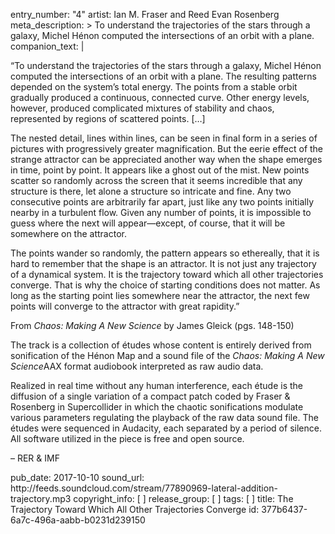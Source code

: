 entry_number: "4"
artist: Ian M. Fraser and Reed Evan Rosenberg
meta_description: >
  To understand the trajectories of the stars through a galaxy, Michel Hénon computed the
  intersections of an orbit with a plane.
companion_text: |
  <p>“To understand the trajectories of the stars through a galaxy, Michel Hénon computed the intersections of an orbit with a plane. The resulting patterns depended on the system’s total energy. The points from a stable orbit gradually produced a continuous, connected curve. Other energy levels, however, produced complicated mixtures of stability and chaos, represented by regions of scattered points. […]
  </p>
  <p>The nested detail, lines within lines, can be seen in final form in a series of pictures with progressively greater magnification. But the eerie effect of the strange attractor can be appreciated another way when the shape emerges in time, point by point. It appears like a ghost out of the mist. New points scatter so randomly across the screen that it seems incredible that any structure is there, let alone a structure so intricate and fine. Any two consecutive points are arbitrarily far apart, just like any two points initially nearby in a turbulent flow. Given any number of points, it is impossible to guess where the next will appear—except, of course, that it will be somewhere on the attractor.
  </p>
  <p>The points wander so randomly, the pattern appears so ethereally, that it is hard to remember that the shape is an attractor. It is not just any trajectory of a dynamical system. It is the trajectory toward which all other trajectories converge. That is why the choice of starting conditions does not matter. As long as the starting point lies somewhere near the attractor, the next few points will converge to the attractor with great rapidity.”
  </p>
  <p>From <i>Chaos: Making A New Science</i> by James Gleick (pgs. 148-150)
  </p>
  <p>The track is a collection of études whose content is entirely derived from sonification of the Hénon Map and a sound file of the <i>Chaos: Making A New Science</i>AAX format audiobook interpreted as raw audio data.
  </p>
  <p>Realized in real time without any human interference, each étude is the diffusion of a single variation of a compact patch coded by Fraser & Rosenberg in Supercollider in which the chaotic sonifications modulate various parameters regulating the playback of the raw data sound file. The études were sequenced in Audacity, each separated by a period of silence. All software utilized in the piece is free and open source.
  </p>
  <p>– RER & IMF
  </p>
pub_date: 2017-10-10
sound_url: http://feeds.soundcloud.com/stream/77890969-lateral-addition-trajectory.mp3
copyright_info: [ ]
release_group: [ ]
tags: [ ]
title: The Trajectory Toward Which All Other Trajectories Converge
id: 377b6437-6a7c-496a-aabb-b0231d239150
